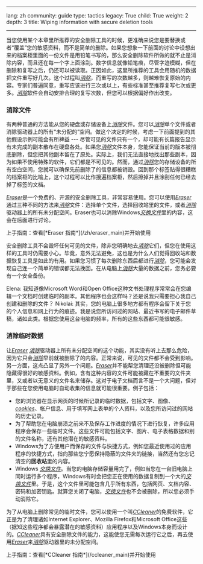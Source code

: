 

---

lang: zh
community: guide
type: tactics
legacy: True
child: True
weight: 2
depth: 3
title: Wiping information with secure deletion tools

---

当您使用某个本章里所推荐的安全删除工具的时候，更准确来说您是要替换或者“覆盖”您的敏感资料，而不是简单的删除。如果您想象一下前面的讨论中设想出来的档案柜里面的一份文件是用铅笔书写的，那么安全删除软件所做的就不止是消除内容，而且还在每一个字上面涂刮。数字信息就像铅笔痕，尽管字迹模糊，但在删除和复写之后，仍还可以被读取。正因如此，这里所推荐的工具会用随机的数据把文件重写好几次。这个过程叫[*消除*](/zh/glossary#Wiping)，而重写的次数越多，则越难恢复原始的内容。专家们普遍同意，重写应该进行三次或以上，有些标准甚至推荐复写七次或更多。[*消除*](/zh/glossary#Wiping)软件会自动安排合理的复写次数，但您可以根据偏好作出改变。

### 消除文件 ### 

有两种普通的方法能从您的硬盘或存储设备上[*消除*](/zh/glossary#Wiping)文件。您可以[*消除*](/zh/glossary#Wiping)单个文件或者消除驱动器上的所有“未分配的”空间。做这个决定的时候，考虑一下前面提到的其他假设示例可能会有所裨益 --- 尽管可见的文件只有一个，却可能有长篇报告显示有未完成的副本散布在硬盘各处。如果您[*消除*](/zh/glossary#Wiping)文件本身，您能保证当前的版本被彻底删除，但您把其他副本留在了原处。实际上，我们无法直接地找出那些副本，因为如果不使用特殊的软件，它们都是不可见的。然而，通过[*消除*](/zh/glossary#Wiping)您的存储设备的所有空白空间，您就可以确保先前删除了的信息都被销毁。回到那个标签贴得很糟糕的档案柜的比喻上，这个过程可以比作搜遍档案柜，然后擦掉并且涂刮任何已经去掉了标签的文档。

[*Eraser*](/zh/glossary#Eraser)是一个免费的、开源的安全删除工具，非常容易使用。您可以使用[*Eraser*](/zh/glossary#Eraser)通过三种不同的方法来[*消除*](/zh/glossary#Wiping)文件：选择单个文件，选择回收站里的文件，或者[*消除*](/zh/glossary#Wiping)驱动器上的所有未分配空间。Eraser也可以消除Windows[*交换文件*](/zh/glossary#Swap_file)里的内容，这会在后面进行讨论。 

<div class="getstarted" markdown="1">
上手指南：查看[*Eraser 指南*](/zh/eraser_main)并开始使用
</div>

安全删除工具不会毁坏任何可见的文件，除非您明确地去[*消除*](/zh/glossary#Wiping)它们，但您在使用这样的工具时仍需要小心。毕竟，意外无法避免，这也是为什么人们觉得回收站和数据恢复工具是如此的有用。如果您习惯了每次删除东西后都进行[*消除*](/zh/glossary#Wiping)，您可能会发现自己连一个简单的错误都无法挽回。在从电脑上[*消除*](/zh/glossary#Wiping)大量的数据之前，您务必要有一个安全备份。

<div class="background" markdown="1">
Elena: 我知道像Microsoft Word和Open Office这种文书处理程序常常会在您编辑一个文档时创建临时的副本。其他程序也会这样吗？还是说我只需要担心我自己创建和删除的文件？
Nikolai: 其实，您的电脑上很多地方都有程序会留下关于您的个人信息和网上行为的痕迹。我是说您所访问过的网站、最近书写的电子邮件草稿，诸如此类。根据您使用这台电脑的频率，所有的这些东西都可能很敏感。

</div>

### 消除临时数据 ###

让[*Eraser*](/zh/glossary#Eraser) [*消除*](/zh/glossary#Wiping)驱动器上所有未分配空间的这个功能，其实没有听上去那么危险，因为它只会[*消除*](/zh/glossary#Wiping)早前就被删除了的内容。正常来说，可见的文件都不会受到影响。另一方面，这点凸显了另外一个问题。[*Eraser*](/zh/glossary#Eraser)并不能帮您清理还没被删除但可能隐藏得很好的敏感资料。例如，含有这种内容的文件可能被藏在不重要的文件夹里，又或者以无意义的文件名来储存。这对于电子文档而言不是一个大问题，但对于那些在您使用电脑时自动收集的信息就可能很重要。例子包括：

- 您的浏览器在显示网页的时候所记录的临时数据，包括文字、图像、[*cookies*](/zh/glossary#Cookie)、帐户信息、用于填写网上表单的个人资料，以及您所访问过的网站的历史记录。
- 为了帮助您在电脑崩溃之前来不及保存工作进度的情况下进行恢复，许多应用程序会保存一些临时文件。这些文件可能包括文字、图片、电子表格数据和别的文件名称，还有其他潜在的敏感资料。
- Windows为了方便用户而保存的文件与快捷方式，例如您最近使用过的应用程序的快捷方式，指向那些您宁愿保持隐蔽的文件夹的链接，当然还有您忘记清空的<b>回收站</b>里的内容。
- Windows [*交换文件*](/zh/glossary#Swap_file)。当您的电脑存储容量用完了，例如当您在一台旧电脑上同时运行多个程序，Windows有时会把您正在使用的数据复制到一个大的[*交换文件*](/zh/glossary#Swap_file)里。于是，这个文件里可能包含几乎所有东西，包括网页、文档内容、密码和加密钥匙。就算您关闭了电脑，[*交换文件*](/zh/glossary#Swap_file)也不会被删除，所以您必须手动消除它。

为了从电脑上删除常见的临时文件，您可以使用一个叫[*CCleaner*](/zh/glossary#CCleaner)的免费软件，它正是为了清理诸如Internet Explorer、Mozilla Firefox和Microsoft Office这些（据知这些程序都会暴露潜在的敏感资料）应用程序以及Windows本身而设计的。[*CCleaner*](/zh/glossary#CCleaner)具有安全删除文件的能力，这能使您无需每次运行它之后，再去使用[*Eraser*](/zh/glossary#Eraser)来[*消除*](/zh/glossary#Wiping)驱动器里的未分配空间。

<div class="getstarted" markdown="1">
上手指南：查看[*CCleaner 指南*](/ccleaner_main)并开始使用
</div>


